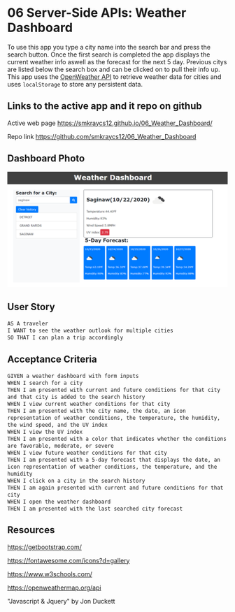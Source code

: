 # 06 Server-Side APIs: Weather Dashboard

To use this app you type a city name into the search bar and press the search button. Once the first search is completed the app displays the current weather info aswell as the forecast for the next 5 day. Previous citys are listed below the search box and can be clicked on to pull their info up. This app uses the [OpenWeather API](https://openweathermap.org/api) to retrieve weather data for cities and uses `localStorage` to store any persistent data.

## Links to the active app and it repo on github

Active web page https://smkraycs12.github.io/06_Weather_Dashboard/

Repo link https://github.com/smkraycs12/06_Weather_Dashboard

## Dashboard Photo 

![screen shot](./images/weather-dash.png)

## User Story

```
AS A traveler
I WANT to see the weather outlook for multiple cities
SO THAT I can plan a trip accordingly
```

## Acceptance Criteria

```
GIVEN a weather dashboard with form inputs
WHEN I search for a city
THEN I am presented with current and future conditions for that city and that city is added to the search history
WHEN I view current weather conditions for that city
THEN I am presented with the city name, the date, an icon representation of weather conditions, the temperature, the humidity, the wind speed, and the UV index
WHEN I view the UV index
THEN I am presented with a color that indicates whether the conditions are favorable, moderate, or severe
WHEN I view future weather conditions for that city
THEN I am presented with a 5-day forecast that displays the date, an icon representation of weather conditions, the temperature, and the humidity
WHEN I click on a city in the search history
THEN I am again presented with current and future conditions for that city
WHEN I open the weather dashboard
THEN I am presented with the last searched city forecast
```

## Resources

https://getbootstrap.com/

https://fontawesome.com/icons?d=gallery

https://www.w3schools.com/

https://openweathermap.org/api

"Javascript & Jquery" by Jon Duckett